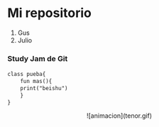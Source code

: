 # Mi repositorio
1. Gus
2. Julio

###  Study Jam de Git
	class pueba{
		fun mas(){
		print("beishu")
		}
	}
<p align="center">
	![animacion](tenor.gif)
</p>
